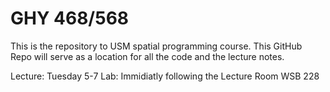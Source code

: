 # GHY 468/568

This is the repository to USM spatial programming course.  This GitHub Repo will serve as a location for all the code and the lecture notes.  

Lecture: Tuesday 5-7
Lab: Immidiatly following the Lecture
Room WSB 228

